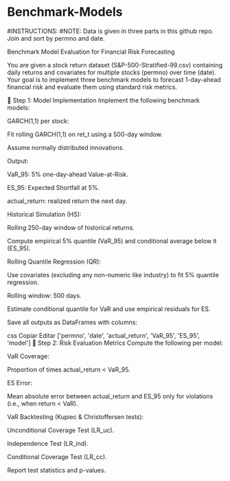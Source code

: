 # Benchmark-Models
#INSTRUCTIONS:
#NOTE: Data is given in three parts in this github repo. Join and sort by permno and date. 

Benchmark Model Evaluation for Financial Risk Forecasting

You are given a stock return dataset (S&P-500-Stratified-99.csv) containing daily returns and covariates for multiple stocks (permno) over time (date). Your goal is to implement three benchmark models to forecast 1-day-ahead financial risk and evaluate them using standard risk metrics.

🔧 Step 1: Model Implementation
Implement the following benchmark models:

GARCH(1,1) per stock:

Fit rolling GARCH(1,1) on ret_t using a 500-day window.

Assume normally distributed innovations.

Output:

VaR_95: 5% one-day-ahead Value-at-Risk.

ES_95: Expected Shortfall at 5%.

actual_return: realized return the next day.

Historical Simulation (HS):

Rolling 250-day window of historical returns.

Compute empirical 5% quantile (VaR_95) and conditional average below it (ES_95).

Rolling Quantile Regression (QR):

Use covariates (excluding any non-numeric like industry) to fit 5% quantile regression.

Rolling window: 500 days.

Estimate conditional quantile for VaR and use empirical residuals for ES.

Save all outputs as DataFrames with columns:

css
Copiar
Editar
['permno', 'date', 'actual_return', 'VaR_95', 'ES_95', 'model']
📏 Step 2: Risk Evaluation Metrics
Compute the following per model:

VaR Coverage:

Proportion of times actual_return < VaR_95.

ES Error:

Mean absolute error between actual_return and ES_95 only for violations (i.e., when return < VaR).

VaR Backtesting (Kupiec & Christoffersen tests):

Unconditional Coverage Test (LR_uc).

Independence Test (LR_ind).

Conditional Coverage Test (LR_cc).

Report test statistics and p-values.
